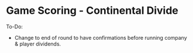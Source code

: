 # Game Scoring - Continental Divide

To-Do:

* Change to end of round to have confirmations before running company & player dividends.

